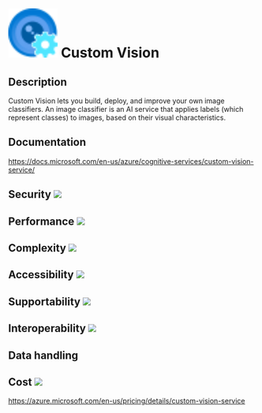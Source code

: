 # <img src ="../img/Custom Vision.svg" width=100 /> Custom Vision                 



## Description										
Custom Vision lets you build, deploy, and improve your own image classifiers. An image classifier is an AI service that applies labels (which represent classes) to images, based on their visual characteristics.



## Documentation
https://docs.microsoft.com/en-us/azure/cognitive-services/custom-vision-service/


## Security		<img src="../img/star.png" width=100 />  



## Performance		<img src="../img/star.png" width=100 />


	
## Complexity		<img src="../img/star.png" width=100 />



## Accessibility		<img src="../img/star.png" width=100 />



## Supportability		<img src="../img/star.png" width=100 />



## Interoperability		<img src="../img/star.png" width=100 />



## Data handling



## Cost 		<img src="../img/star.png" width=100 />

https://azure.microsoft.com/en-us/pricing/details/custom-vision-service




